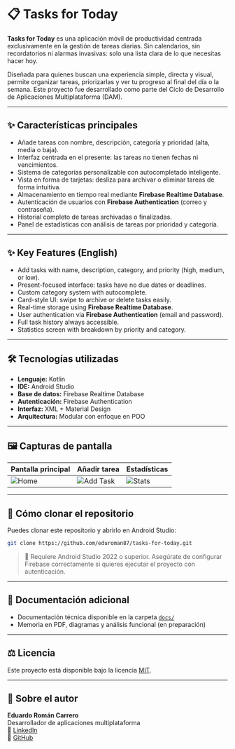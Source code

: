 # 📋 Tasks for Today

**Tasks for Today** es una aplicación móvil de productividad centrada exclusivamente en la gestión de tareas diarias. Sin calendarios, sin recordatorios ni alarmas invasivas: solo una lista clara de lo que necesitas hacer hoy.

Diseñada para quienes buscan una experiencia simple, directa y visual, permite organizar tareas, priorizarlas y ver tu progreso al final del día o la semana. Este proyecto fue desarrollado como parte del Ciclo de Desarrollo de Aplicaciones Multiplataforma (DAM).

---

## ✨ Características principales

- Añade tareas con nombre, descripción, categoría y prioridad (alta, media o baja).
- Interfaz centrada en el presente: las tareas no tienen fechas ni vencimientos.
- Sistema de categorías personalizable con autocompletado inteligente.
- Vista en forma de tarjetas: desliza para archivar o eliminar tareas de forma intuitiva.
- Almacenamiento en tiempo real mediante **Firebase Realtime Database**.
- Autenticación de usuarios con **Firebase Authentication** (correo y contraseña).
- Historial completo de tareas archivadas o finalizadas.
- Panel de estadísticas con análisis de tareas por prioridad y categoría.

---

## ✨ Key Features (English)

- Add tasks with name, description, category, and priority (high, medium, or low).
- Present-focused interface: tasks have no due dates or deadlines.
- Custom category system with autocomplete.
- Card-style UI: swipe to archive or delete tasks easily.
- Real-time storage using **Firebase Realtime Database**.
- User authentication via **Firebase Authentication** (email and password).
- Full task history always accessible.
- Statistics screen with breakdown by priority and category.

---

## 🛠️ Tecnologías utilizadas

- **Lenguaje:** Kotlin  
- **IDE:** Android Studio  
- **Base de datos:** Firebase Realtime Database  
- **Autenticación:** Firebase Authentication  
- **Interfaz:** XML + Material Design  
- **Arquitectura:** Modular con enfoque en POO

---

## 🖼️ Capturas de pantalla

| Pantalla principal | Añadir tarea | Estadísticas |
|--------------------|--------------|--------------|
| ![Home](screenshots/home.png) | ![Add Task](screenshots/add_task.png) | ![Stats](screenshots/stats.png) |

---

## 🚀 Cómo clonar el repositorio

Puedes clonar este repositorio y abrirlo en Android Studio:

```bash
git clone https://github.com/eduroman87/tasks-for-today.git
```

> 📌 Requiere Android Studio 2022 o superior. Asegúrate de configurar Firebase correctamente si quieres ejecutar el proyecto con autenticación.

---

## 📄 Documentación adicional

- Documentación técnica disponible en la carpeta [`docs/`](docs/)  
- Memoria en PDF, diagramas y análisis funcional (en preparación)

---

## ⚖️ Licencia

Este proyecto está disponible bajo la licencia [MIT](LICENSE).

---

## 🙋 Sobre el autor

**Eduardo Román Carrero**  
Desarrollador de aplicaciones multiplataforma  
🔗 [LinkedIn](https://www.linkedin.com/in/eduardoromancarrero)  
🐙 [GitHub](https://github.com/eduroman87)
